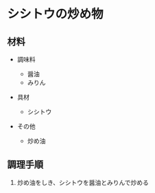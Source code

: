 # シシトウの炒め物

## 材料
- 調味料
   - 醤油
   - みりん

- 具材
   - シシトウ

- その他
   - 炒め油

## 調理手順
1. 炒め油をしき、シシトウを醤油とみりんで炒める
